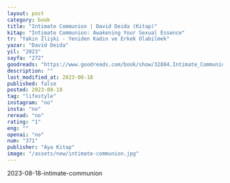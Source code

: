 ```yaml
---
layout: post
category: book
title: "Intimate Communion | David Deida (Kitap)"
kitap: "Intimate Communion: Awakening Your Sexual Essence"
tr: "Yakın İlişki - Yeniden Kadın ve Erkek Olabilmek"
yazar: "David Deida"
yil: "2023"
sayfa: "272"
goodreads: "https://www.goodreads.com/book/show/32884.Intimate_Communion"
description: ""
last_modified_at: 2023-08-18
published: false
posted: 2023-08-18
tag: "lifestyle"
instagram: "no"
insta: "no"
reread: "no"
rating: "1"
eng: ""
openai: "no"
num: "371"
publisher: "Aya Kitap"
image: "/assets/new/intimate-communion.jpg"
---
```


2023-08-18-intimate-communion

